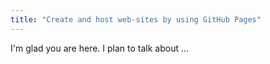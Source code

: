 ```yaml
---
title: "Create and host web-sites by using GitHub Pages"
---
```


I'm glad you are here. I plan to talk about ...

